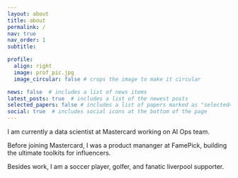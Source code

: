 ```yaml
---
layout: about
title: about
permalink: /
nav: true
nav_order: 1
subtitle: 

profile:
  align: right
  image: prof_pic.jpg
  image_circular: false # crops the image to make it circular

news: false  # includes a list of news items
latest_posts: true  # includes a list of the newest posts
selected_papers: false # includes a list of papers marked as "selected={true}"
social: true  # includes social icons at the bottom of the page
---
```


I am currently a data scientist at Mastercard working on AI Ops team. 

Before joining Mastercard, I was a product mananger at FamePick, building the ultimate toolkits for influencers. 

Besides work, I am a soccer player, golfer, and fanatic liverpool supporter. 


